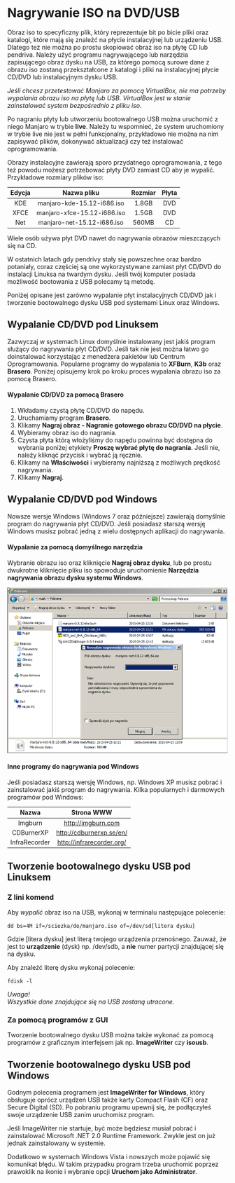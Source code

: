 # Nagrywanie ISO na DVD/USB

Obraz iso to specyficzny plik, który reprezentuje bit po bicie pliki oraz katalogi, które mają się znaleźć na płycie instalacyjnej lub urządzeniu USB. Dlatego też nie można po prostu skopiować obraz iso na płytę CD lub pendriva. Należy użyć programu nagrywającego lub narzędzia zapisującego obraz dysku na USB, za którego pomocą surowe dane z obrazu iso zostaną przekształcone z katalogi i pliki na instalacyjnej płycie CD/DVD lub instalacyjnym dysku USB.

*Jeśli chcesz przetestować Manjaro za pomocą VirtualBox, nie ma potrzeby wypalania obrazu iso na płytę lub USB. VirtualBox jest w stanie zainstalować system bezpośrednio z pliku iso.*

Po nagraniu płyty lub utworzeniu bootowalnego USB można uruchomić z niego Manjaro w trybie **live**. Należy tu wspomnieć, że system uruchomiony w trybie live nie jest w pełni funkcjonalny, przykładowo nie można na nim zapisywać plików, dokonywać aktualizacji czy też instalować oprogramowania.

Obrazy instalacyjne zawierają sporo przydatnego oprogramowania, z tego też powodu możesz potrzebować płyty DVD zamiast CD aby je wypalić. Przykładowe rozmiary plików iso:

|Edycja|Nazwa pliku|Rozmiar|Płyta|
|:---:|:---:|:---:|:---:|
|KDE|manjaro-kde-15.12-i686.iso| 1.8GB|DVD|
|XFCE|manjaro-xfce-15.12-i686.iso| 1.5GB|DVD|
|Net|manjaro-net-15.12-i686.iso| 560MB|CD|

Wiele osób używa płyt DVD nawet do nagrywania obrazów mieszczących się na CD.

W ostatnich latach gdy pendrivy stały się powszechne oraz bardzo potaniały, coraz częściej są one wykorzystywane zamiast płyt CD/DVD do instalacji Linuksa na twardym dysku. Jeśli twój komputer posiada możliwość bootowania z USB polecamy tą metodę.

Poniżej opisane jest zarówno wypalanie płyt instalacyjnych CD/DVD jak i tworzenie bootowalnego dysku USB pod systemami Linux oraz Windows.

## Wypalanie CD/DVD pod Linuksem

Zazwyczaj w systemach Linux domyślnie instalowany jest jakiś program służący do nagrywania płyt CD/DVD. Jeśli tak nie jest można łatwo go doinstalować korzystając z menedżera pakietów lub Centrum Oprogramowania. Popularne programy do wypalania to **XFBurn**, **K3b** oraz **Brasero**. Poniżej opisujemy krok po kroku proces wypalania obrazu iso za pomocą Brasero.

#### Wypalanie CD/DVD za pomocą Brasero
1. Wkładamy czystą płytę CD/DVD do napędu.
2. Uruchamiamy program **Brasero**.
3. Klikamy **Nagraj obraz - Nagranie gotowego obrazu CD/DVD na płycie**.
4. Wybieramy obraz iso do nagrania.
5. Czysta płyta którą włożyliśmy do napędu powinna być dostępna do wybrania poniżej etykiety **Proszę wybrać płytę do nagrania**. Jeśli nie, należy kliknąć przycisk i wybrać ją ręcznie.
6. Klikamy na **Właściwości** i wybieramy najniższą z możliwych prędkość nagrywania.
7. Klikamy **Nagraj**.


## Wypalanie CD/DVD pod Windows

Nowsze wersje Windows (Windows 7 oraz późniejsze) zawierają domyślnie program do nagrywania płyt CD/DVD. Jeśli posiadasz starszą wersję Windows musisz pobrać jedną z wielu dostępnych aplikacji do nagrywania.

#### Wypalanie za pomocą domyślnego narzędzia
Wybranie obrazu iso oraz kliknięcie **Nagraj obraz dysku**, lub po prostu dwukrotne kliknięcie pliku iso spowoduje uruchomienie **Narzędzia nagrywania obrazu dysku systemu Windows**.

![](../images/win_imgburn.png)

#### Inne programy do nagrywania pod Windows
Jeśli posiadasz starszą wersję Windows, np. Windows XP musisz pobrać i zainstalować jakiś program do nagrywania.
Kilka popularnych i darmowych programów pod Windows:

|Nazwa|Strona WWW|
|:---:|:---:|
|Imgburn|http://imgburn.com|
|CDBurnerXP| http://cdburnerxp.se/en/|
|InfraRecorder|http://infrarecorder.org/|





## Tworzenie bootowalnego dysku USB pod Linuksem

### Z lini komend
Aby *wypalić* obraz iso na USB, wykonaj w terminalu następujące polecenie:  

```
dd bs=4M if=/sciezka/do/manjaro.iso of=/dev/sd[litera dysku]
```
Gdzie [litera dysku] jest literą twojego urządzenia przenośnego. Zauważ, że jest to **urządzenie** (dysk) np. /dev/sdb, a **nie** numer partycji znajdującej się na dysku.

Aby znaleźć literę dysku wykonaj polecenie:

```
fdisk -l
```
*Uwaga!  
Wszystkie dane znajdujące się na USB zostaną utracone.*

### Za pomocą programów z GUI

Tworzenie bootowalnego dysku USB można także wykonać za pomocą programów z graficznym interfejsem jak np. **ImageWriter** czy **isousb**.

## Tworzenie bootowalnego dysku USB pod Windows

Godnym polecenia programem jest **ImageWriter for Windows**, który obsługuje oprócz urządzeń USB także karty Compact Flash (CF) oraz Secure Digital (SD). Po pobraniu programu upewnij się, że podłączyłeś swoje urządzenie USB zanim uruchomisz program.

Jeśli ImageWriter nie startuje, być może będziesz musiał pobrać i zainstalować Microsoft .NET 2.0 Runtime Framework. Zwykle jest on już jednak zainstalowany w systemie.

Dodatkowo w systemach Windows Vista i nowszych może pojawić się komunikat błędu. W takim przypadku program trzeba uruchomić poprzez prawoklik na ikonie i wybranie opcji **Uruchom jako Administrator**.













